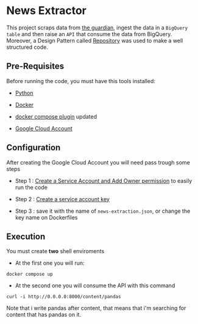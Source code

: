 # News Extractor

This project scraps data from [the guardian](https://www.theguardian.com/au), ingest the data in a `BigQuery table` and then raise an `API` that consume the data from BigQuery. Moreover, a Design Pattern called [Repository](https://python.plainenglish.io/design-patterns-in-python-repository-pattern-1c2e5070a01c) was used to make a well structured code.

## Pre-Requisites
Before running the code, you must have this tools installed:

- [Python](https://www.python.org/downloads/)

- [Docker](https://docs.docker.com/engine/install/ubuntu/)

- [docker compose plugin](https://docs.docker.com/compose/install/linux/#install-using-the-repository) updated

- [Google Cloud Account](https://cloud.google.com/free?hl=en)

## Configuration

After creating the Google Cloud Account you will need pass trough some steps

- Step 1 : [Create a Service Account and Add Owner permission](https://www.youtube.com/watch?v=aD9vU1a7WXo) to easily run the code

- Step 2 : [Create a service account key](https://youtu.be/dj9fxiuz4WM?t=66)

- Step 3 : save it with the name of `news-extraction.json`, or change the key name on Dockerfiles

## Execution

You must create **two** shell enviroments


- At the first one you will run:

```
docker compose up
```
- At the second one you will consume the API with this command

```
curl -i http://0.0.0.0:8000/content/pandas
```

Note that i write pandas after content, that means that i'm searching for content that has pandas on it.